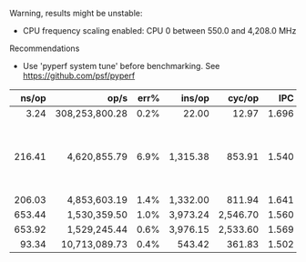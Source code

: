 Warning, results might be unstable:
* CPU frequency scaling enabled: CPU 0 between 550.0 and 4,208.0 MHz

Recommendations
* Use 'pyperf system tune' before benchmarking. See https://github.com/psf/pyperf

|               ns/op |                op/s |    err% |          ins/op |          cyc/op |    IPC |         bra/op |   miss% |     total | benchmark
|--------------------:|--------------------:|--------:|----------------:|----------------:|-------:|---------------:|--------:|----------:|:----------
|                3.24 |      308,253,800.28 |    0.2% |           22.00 |           12.97 |  1.696 |           0.00 |    0.0% |      0.01 | `nop`
|              216.41 |        4,620,855.79 |    6.9% |        1,315.38 |          853.91 |  1.540 |         160.04 |    7.2% |      0.03 | :wavy_dash: `wgs_gcj` (Unstable with ~10,854.4 iters. Increase `minEpochIterations` to e.g. 108544)
|              206.03 |        4,853,603.19 |    1.4% |        1,332.00 |          811.94 |  1.641 |         162.03 |    7.0% |      0.03 | `gcj_wgs`
|              653.44 |        1,530,359.50 |    1.0% |        3,973.24 |        2,546.70 |  1.560 |         488.60 |    5.6% |      0.08 | `gcj_wgs_bored`
|              653.92 |        1,529,245.44 |    0.6% |        3,976.15 |        2,533.60 |  1.569 |         488.87 |    5.6% |      0.08 | `bd_wgs_bored`
|               93.34 |       10,713,089.73 |    0.4% |          543.42 |          361.83 |  1.502 |          77.21 |    5.5% |      0.01 | `gcj_bd`
